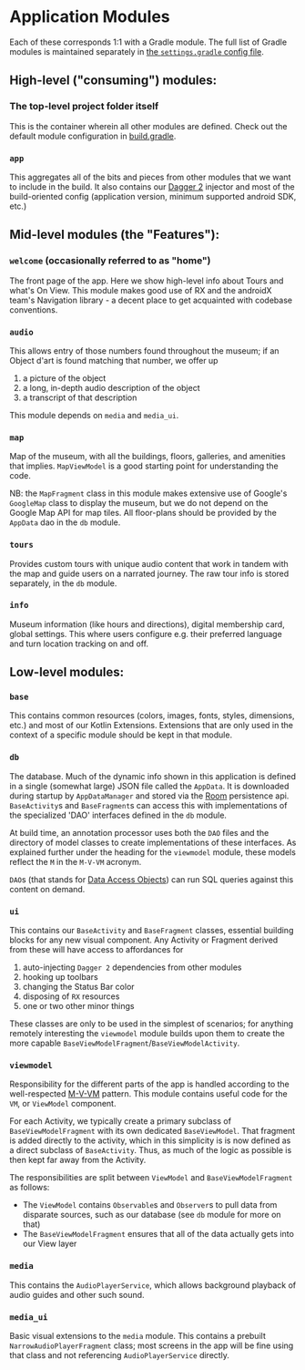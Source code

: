 # Application Modules

Each of these corresponds 1:1 with a Gradle module. The full list of
Gradle modules is maintained separately in
[the `settings.gradle` config file](settings.gradle).

## High-level ("consuming") modules:

### The top-level project folder itself

This is the container wherein all other modules are defined. Check out
the default module configuration in [build.gradle](build.gradle).

### `app`

This aggregates all of the bits and pieces from other modules that we
want to include in the build. It also contains our [Dagger 2]() injector
and most of the build-oriented config (application version, minimum
supported android SDK, etc.)

## Mid-level modules (the "Features"):

### `welcome` (occasionally referred to as "home")

The front page of the app. Here we show high-level info about Tours and
what's On View. This module makes good use of RX and the androidX team's
Navigation library - a decent place to get acquainted with codebase
conventions.

### `audio`

This allows entry of those numbers found throughout the museum; if an
Object d'art is found matching that number, we offer up

1. a picture of the object
2. a long, in-depth audio description of the object
3. a transcript of that description

This module depends on `media` and `media_ui`.

### `map`

Map of the museum, with all the buildings, floors, galleries, and
amenities that implies. `MapViewModel` is a good starting point for
understanding the code.

NB: the `MapFragment` class in this module makes extensive use of
Google's `GoogleMap` class to display the museum, but we do not depend
on the Google Map API for map tiles. All floor-plans should be provided
by the `AppData` dao in the `db` module.

### `tours`

Provides custom tours with unique audio content that work in tandem with
the map and guide users on a narrated journey. The raw tour info is
stored separately, in the `db` module.

### `info`

Museum information (like hours and directions), digital membership card,
global settings. This where users configure e.g. their preferred
language and turn location tracking on and off.

## Low-level modules:

### `base`

This contains common resources (colors, images, fonts, styles,
dimensions, etc.) and most of our Kotlin Extensions. Extensions that are
only used in the context of a specific module should be kept in that
module.

### `db`

The database. Much of the dynamic info shown in this application is
defined in a single (somewhat large) JSON file called the `AppData`. It
is downloaded during startup by `AppDataManager` and stored via the
[Room](https://developer.android.com/topic/libraries/architecture/room)
persistence api. `BaseActivity`s and `BaseFragment`s can access this
with implementations of the specialized 'DAO' interfaces defined in the
`db` module.

At build time, an annotation processor uses both the `DAO` files and
the directory of model classes to create implementations of these
interfaces. As explained further under the heading for the `viewmodel`
module, these models reflect the `M` in the `M-V-VM` acronym.

`DAO`s (that stands for
[Data Access Objects](https://en.wikipedia.org/wiki/Data_access_object))
can run SQL queries against this content on demand.

### `ui`

This contains our `BaseActivity` and `BaseFragment` classes, essential
building blocks for any new visual component. Any Activity or Fragment
derived from these will have access to affordances for

1. auto-injecting `Dagger 2` dependencies from other modules
2. hooking up toolbars
3. changing the Status Bar color
4. disposing of `RX` resources
5. one or two other minor things

These classes are only to be used in the simplest of scenarios; for
anything remotely interesting the `viewmodel` module builds upon them to
create the more capable `BaseViewModelFragment`/`BaseViewModelActivity`.

### `viewmodel`

Responsibility for the different parts of the app is handled according
to the well-respected
[M-V-VM](https://en.wikipedia.org/wiki/Model%E2%80%93view%E2%80%93viewmodel)
pattern. This module contains useful code for the `VM`, or `ViewModel`
component.

For each Activity, we typically create a primary subclass of
`BaseViewModelFragment` with its own dedicated `BaseViewModel`. That
fragment is added directly to the activity, which in this simplicity is
is now defined as a direct subclass of `BaseActivity`. Thus, as much of
the logic as possible is then kept far away from the Activity.

The responsibilities are split between `ViewModel` and
`BaseViewModelFragment` as follows:

* The `ViewModel` contains `Observable`s and `Observer`s to pull data
  from disparate sources, such as our database (see `db` module for more
  on that)
* The `BaseViewModelFragment` ensures that all of the data actually gets
  into our View layer

### `media`

This contains the `AudioPlayerService`, which allows background playback
of audio guides and other such sound.

### `media_ui`

Basic visual extensions to the `media` module. This contains a prebuilt
`NarrowAudioPlayerFragment` class; most screens in the app will be fine
using that class and not referencing `AudioPlayerService` directly.
